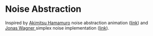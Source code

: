 # Noise Abstraction

Inspired by [Akimitsu Hamamuro](https://codepen.io/akm2) noise abstraction animation ([link](https://codepen.io/akm2/full/AxGzJb)) and [Jonas Wagner
](https://github.com/jwagner) simplex noise implementation ([link](https://github.com/jwagner/simplex-noise.js)).

